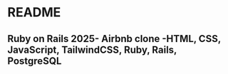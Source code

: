 # README

## Ruby on Rails 2025- Airbnb clone -HTML, CSS, JavaScript, TailwindCSS, Ruby, Rails, PostgreSQL
